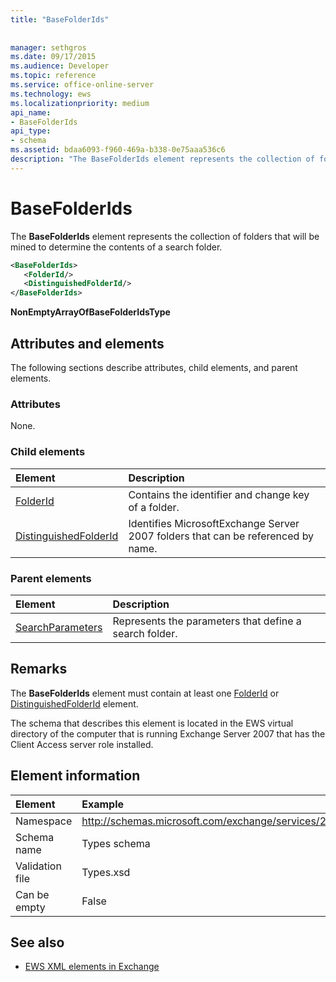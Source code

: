 ```yaml
---
title: "BaseFolderIds"
 
 
manager: sethgros
ms.date: 09/17/2015
ms.audience: Developer
ms.topic: reference
ms.service: office-online-server
ms.technology: ews
ms.localizationpriority: medium
api_name:
- BaseFolderIds
api_type:
- schema
ms.assetid: bdaa6093-f960-469a-b338-0e75aaa536c6
description: "The BaseFolderIds element represents the collection of folders that will be mined to determine the contents of a search folder."
---
```


# BaseFolderIds

The **BaseFolderIds** element represents the collection of folders that will be mined to determine the contents of a search folder. 
  
```xml
<BaseFolderIds>
   <FolderId/>
   <DistinguishedFolderId/>
</BaseFolderIds>
```

 **NonEmptyArrayOfBaseFolderIdsType**
## Attributes and elements

The following sections describe attributes, child elements, and parent elements.
  
### Attributes

None.
  
### Child elements

|**Element**|**Description**|
|:-----|:-----|
|[FolderId](folderid.md) <br/> |Contains the identifier and change key of a folder.  <br/> |
|[DistinguishedFolderId](distinguishedfolderid.md) <br/> |Identifies MicrosoftExchange Server 2007 folders that can be referenced by name.  <br/> |
   
### Parent elements

|**Element**|**Description**|
|:-----|:-----|
|[SearchParameters](searchparameters.md) <br/> |Represents the parameters that define a search folder.  <br/> |
   
## Remarks

The **BaseFolderIds** element must contain at least one [FolderId](folderid.md) or [DistinguishedFolderId](distinguishedfolderid.md) element. 
  
The schema that describes this element is located in the EWS virtual directory of the computer that is running Exchange Server 2007 that has the Client Access server role installed.
  
## Element information

| Element | Example |
|:-----|:-----|
|Namespace  <br/> |http://schemas.microsoft.com/exchange/services/2006/types  <br/> |
|Schema name  <br/> |Types schema  <br/> |
|Validation file  <br/> |Types.xsd  <br/> |
|Can be empty  <br/> |False  <br/> |
   
## See also



- [EWS XML elements in Exchange](ews-xml-elements-in-exchange.md)

